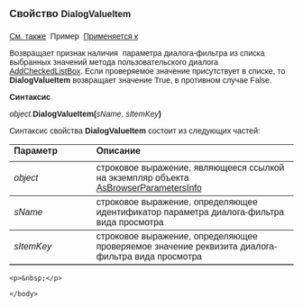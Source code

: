 ﻿<html>
<head>
<title>AsBrowserParametersInfo\DialogValueItem</title>
<style type="text/css">
.style1 {
	font-family: Arial;
	font-size: medium;
}
.style2 {
	font-family: Arial;
}
    .style3
    {
        font-family: Arial;
        height: 30px;
    }
    .style4
    {
        height: 30px;
    }
</style>
</head>

<body>

<p><strong><font size="4" face="Arial">Свойство
</font></strong><span class="style1"><strong>DialogValueItem</strong></span><strong><font size="4" face="Arial"><br>
<br>
</font></strong><font face="Arial"><a href="../AsBrowserParametersInfo.html">См. также</a>&nbsp;
Пример&nbsp; <a href="../AsBrowserParametersInfo.html">Применяется к</a></font></p>

<p class="label"><font face="Arial">Возвращает признак наличия&nbsp; параметра 
    диалога-фильтра из списка выбранных значений метода пользовательского диалога&nbsp; <a href="../AsUstPar/AddCheckedListBox.html">AddCheckedListBox</a>. Если проверяемое значение присутствует в списке, то 
    <strong>DialogValueItem</strong> возвращает значение True, в противном случае False.&nbsp;
    </font></p>

<p class="label"><font face="Arial"><b>Синтаксис</b></font></p>

<p><font face="Arial"><em>object.</em></font><span class="style2"><strong>DialogValueItem(</strong><em>sName, sItemKey</em><strong>)</strong></span></p>
    <p>
        <font face="Arial">Синтаксис свойства <strong>DialogValueItem</strong> состоит из 
        следующих частей:</font></p>
    <table border="1" cellpadding="5" cols="2" frame="below" rules="rows">
        <tr valign="top">
            <td class="style3">
                <font face="Arial"><b>Параметр</b></font></td>
            <td class="style4" width="71%">
                <font face="Arial"><strong>Описание</strong></font></td>
        </tr>
        <tr>
            <td class="style2">
                <em><font face="Arial">object</font></em></td>
            <td width="71%">
                <font face="Arial">строковое выражение, являющееся ссылкой на экземпляр 
                объекта&nbsp; 
                <a href="../AsBrowserParametersInfo.html">AsBrowserParametersInfo</a> </font></td>
        </tr>
        <tr>
            <td class="style2">
        <font face="Arial"><em>sName</em></font></td>
            <td width="71%">
                <font face="Arial">строковое выражение, определяющее идентификатор параметра 
                диалога-фильтра вида просмотра</font></td>
        </tr>
        <tr>
            <td class="style2">
                <span class="style2"><em>sItemKey</em></span></td>
            <td width="71%">
                <font face="Arial">строковое выражение, определяющее проверяемое значение реквизита 
                диалога-фильтра вида просмотра</font></td>
        </tr>
        </table>

    <p>&nbsp;</p>

    </body>
</html>
